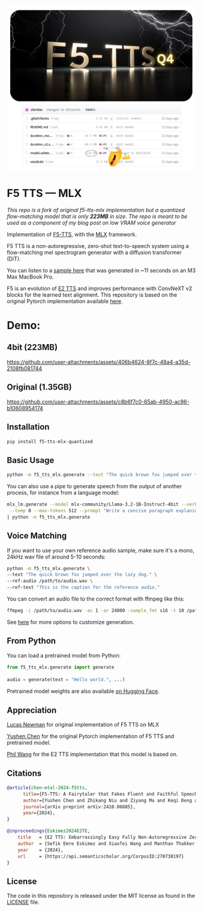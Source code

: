 ![F5 Quantized so smol](f5quantized.png)

# F5 TTS — MLX

_This repo is a fork of original f5-tts-mlx implementation but a quantized flow-matching model that is only **223MB** in size. The repo is meant to be used as a component of my blog post on low VRAM voice generator_

Implementation of [F5-TTS](https://arxiv.org/abs/2410.06885), with the [MLX](https://github.com/ml-explore/mlx) framework.

F5 TTS is a non-autoregressive, zero-shot text-to-speech system using a flow-matching mel spectrogram generator with a diffusion transformer (DiT).

You can listen to a [sample here](https://s3.amazonaws.com/lucasnewman.datasets/f5tts/sample.wav) that was generated in ~11 seconds on an M3 Max MacBook Pro.

F5 is an evolution of [E2 TTS](https://arxiv.org/abs/2406.18009v2) and improves performance with ConvNeXT v2 blocks for the learned text alignment. This repository is based on the original Pytorch implementation available [here](https://github.com/SWivid/F5-TTS).

# Demo:
## 4bit (223MB)
https://github.com/user-attachments/assets/406b4624-8f7c-48a4-a35d-2108fb081744

## Original (1.35GB)
https://github.com/user-attachments/assets/c8b6f7c0-65ab-4950-ac96-b10608954174

## Installation

```bash
pip install f5-tts-mlx-quantized
```

## Basic Usage

```bash
python -m f5_tts_mlx.generate --text "The quick brown fox jumped over the lazy dog."
```

You can also use a pipe to generate speech from the output of another process, for instance from a language model:

```bash
mlx_lm.generate --model mlx-community/Llama-3.2-1B-Instruct-4bit --verbose false \
 --temp 0 --max-tokens 512 --prompt "Write a concise paragraph explaning wavelets." \
| python -m f5_tts_mlx.generate
```

## Voice Matching

If you want to use your own reference audio sample, make sure it's a mono, 24kHz wav file of around 5-10 seconds:

```bash
python -m f5_tts_mlx.generate \
--text "The quick brown fox jumped over the lazy dog." \
--ref-audio /path/to/audio.wav \
--ref-text "This is the caption for the reference audio."
```

You can convert an audio file to the correct format with ffmpeg like this:

```bash
ffmpeg -i /path/to/audio.wav -ac 1 -ar 24000 -sample_fmt s16 -t 10 /path/to/output_audio.wav
```

See [here](./f5_tts_mlx) for more options to customize generation.

## From Python

You can load a pretrained model from Python:

```python
from f5_tts_mlx.generate import generate

audio = generate(text = "Hello world.", ...)
```

Pretrained model weights are also available [on Hugging Face](https://huggingface.co/lucasnewman/f5-tts-mlx).

## Appreciation

[Lucas Newman](https://github.com/lucasnewman/f5-tts-mlx) for original implementation of F5 TTS on MLX

[Yushen Chen](https://github.com/SWivid) for the original Pytorch implementation of F5 TTS and pretrained model.

[Phil Wang](https://github.com/lucidrains) for the E2 TTS implementation that this model is based on.

## Citations

```bibtex
@article{chen-etal-2024-f5tts,
      title={F5-TTS: A Fairytaler that Fakes Fluent and Faithful Speech with Flow Matching}, 
      author={Yushen Chen and Zhikang Niu and Ziyang Ma and Keqi Deng and Chunhui Wang and Jian Zhao and Kai Yu and Xie Chen},
      journal={arXiv preprint arXiv:2410.06885},
      year={2024},
}
```

```bibtex
@inproceedings{Eskimez2024E2TE,
    title   = {E2 TTS: Embarrassingly Easy Fully Non-Autoregressive Zero-Shot TTS},
    author  = {Sefik Emre Eskimez and Xiaofei Wang and Manthan Thakker and Canrun Li and Chung-Hsien Tsai and Zhen Xiao and Hemin Yang and Zirun Zhu and Min Tang and Xu Tan and Yanqing Liu and Sheng Zhao and Naoyuki Kanda},
    year    = {2024},
    url     = {https://api.semanticscholar.org/CorpusID:270738197}
}
```

## License

The code in this repository is released under the MIT license as found in the
[LICENSE](LICENSE) file.
